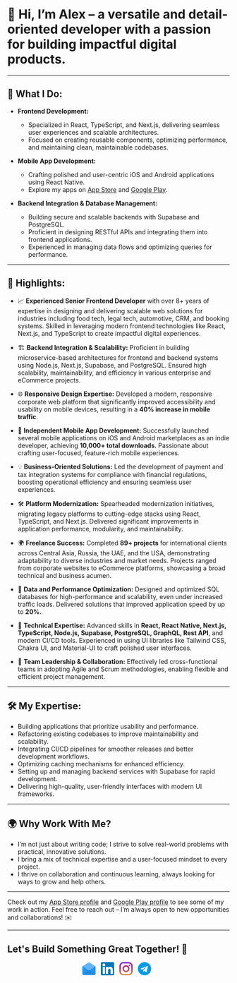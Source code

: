 # 👋 Hi, I’m Alex – a versatile and detail-oriented developer with a passion for building impactful digital products.

---

## 🚀 **What I Do:**
- **Frontend Development:**  
   - Specialized in React, TypeScript, and Next.js, delivering seamless user experiences and scalable architectures.  
   - Focused on creating reusable components, optimizing performance, and maintaining clean, maintainable codebases.

- **Mobile App Development:**  
   - Crafting polished and user-centric iOS and Android applications using React Native.  
   - Explore my apps on [App Store](#) and [Google Play](#).

- **Backend Integration & Database Management:**  
   - Building secure and scalable backends with Supabase and PostgreSQL.  
   - Proficient in designing RESTful APIs and integrating them into frontend applications.  
   - Experienced in managing data flows and optimizing queries for performance.

---

## 🌟 **Highlights:**
- 📈 **Experienced Senior Frontend Developer** with over 8+ years of expertise in designing and delivering scalable web solutions for industries including food tech, legal tech, automotive, CRM, and booking systems. Skilled in leveraging modern frontend technologies like React, Next.js, and TypeScript to create impactful digital experiences.

- 🏗️ **Backend Integration & Scalability:** Proficient in building microservice-based architectures for frontend and backend systems using Node.js, Next.js, Supabase, and PostgreSQL. Ensured high scalability, maintainability, and efficiency in various enterprise and eCommerce projects.

- 🌐 **Responsive Design Expertise:** Developed a modern, responsive corporate web platform that significantly improved accessibility and usability on mobile devices, resulting in a **40% increase in mobile traffic**.

- 🚀 **Independent Mobile App Development:** Successfully launched several mobile applications on iOS and Android marketplaces as an indie developer, achieving **10,000+ total downloads**. Passionate about crafting user-focused, feature-rich mobile experiences.

- 💡 **Business-Oriented Solutions:** Led the development of payment and tax integration systems for compliance with financial regulations, boosting operational efficiency and ensuring seamless user experiences.

- 🛠️ **Platform Modernization:** Spearheaded modernization initiatives, migrating legacy platforms to cutting-edge stacks using React, TypeScript, and Next.js. Delivered significant improvements in application performance, modularity, and maintainability.

- 🌍 **Freelance Success:** Completed **89+ projects** for international clients across Central Asia, Russia, the UAE, and the USA, demonstrating adaptability to diverse industries and market needs. Projects ranged from corporate websites to eCommerce platforms, showcasing a broad technical and business acumen.

- 💾 **Data and Performance Optimization:** Designed and optimized SQL databases for high-performance and scalability, even under increased traffic loads. Delivered solutions that improved application speed by up to **20%**.

- 🔧 **Technical Expertise:** Advanced skills in **React, React Native, Next.js, TypeScript, Node.js, Supabase, PostgreSQL, GraphQL, Rest API**, and modern CI/CD tools. Experienced in using UI libraries like Tailwind CSS, Chakra UI, and Material-UI to craft polished user interfaces.

- 🌟 **Team Leadership & Collaboration:** Effectively led cross-functional teams in adopting Agile and Scrum methodologies, enabling flexible and efficient project management.

---

## 🛠 **My Expertise:**
- Building applications that prioritize usability and performance.
- Refactoring existing codebases to improve maintainability and scalability.
- Integrating CI/CD pipelines for smoother releases and better development workflows.
- Optimizing caching mechanisms for enhanced efficiency.
- Setting up and managing backend services with Supabase for rapid development.
- Delivering high-quality, user-friendly interfaces with modern UI frameworks.

---

## 🌍 **Why Work With Me?**
- I’m not just about writing code; I strive to solve real-world problems with practical, innovative solutions.
- I bring a mix of technical expertise and a user-focused mindset to every project.  
- I thrive on collaboration and continuous learning, always looking for ways to grow and help others.

---

Check out my [App Store profile](https://apps.apple.com/us/developer/alexander-urazaev/id1706794934) and [Google Play profile](https://play.google.com/store/apps/developer?id=Alexander+Urazaev) to see some of my work in action. Feel free to reach out – I’m always open to new opportunities and collaborations! ✉️

---

## Let's Build Something Great Together! 🚀


<p align="center">
<a href="mailto:urazaev.alexander@gmail.com"><img height="30" src="https://raw.githubusercontent.com/urazaev/urazaev/master/004-email.svg"></a>&nbsp;&nbsp;
<a href="https://www.linkedin.com/in/alexander-urazaev/"><img height="30" src="https://raw.githubusercontent.com/urazaev/urazaev/master/001-linkedin.svg"></a>&nbsp;&nbsp;
<a href="https://www.instagram.com/urazaev_production/"><img height="30" src="https://raw.githubusercontent.com/urazaev/urazaev/master/002-instagram.svg"></a>&nbsp;&nbsp;
<a href="https://t.me/nadushilsya"><img height="30" src="https://raw.githubusercontent.com/urazaev/urazaev/master/003-telegram.svg"></a>&nbsp;&nbsp;

</p>


<!--
<p align="center">
    <img src="https://raw.githubusercontent.com/urazaev/urazaev/master/custom%20%E2%80%93%201.svg" width="854" height="200" />
</p>

-->
